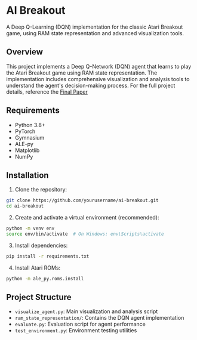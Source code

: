 # AI Breakout

A Deep Q-Learning (DQN) implementation for the classic Atari Breakout game, using RAM state representation and advanced visualization tools.

## Overview

This project implements a Deep Q-Network (DQN) agent that learns to play the Atari Breakout game using RAM state representation. The implementation includes comprehensive visualization and analysis tools to understand the agent's decision-making process. For the full project details, reference the [Final Paper](/FinalPaper.pdf)

## Requirements

- Python 3.8+
- PyTorch
- Gymnasium
- ALE-py
- Matplotlib
- NumPy

## Installation

1. Clone the repository:
```bash
git clone https://github.com/yourusername/ai-breakout.git
cd ai-breakout
```

2. Create and activate a virtual environment (recommended):
```bash
python -m venv env
source env/bin/activate  # On Windows: env\Scripts\activate
```

3. Install dependencies:
```bash
pip install -r requirements.txt
```

4. Install Atari ROMs:
```bash
python -m ale_py.roms.install
```

## Project Structure

- `visualize_agent.py`: Main visualization and analysis script
- `ram_state_representation/`: Contains the DQN agent implementation
- `evaluate.py`: Evaluation script for agent performance
- `test_environment.py`: Environment testing utilities


